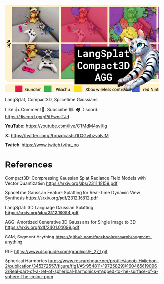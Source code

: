 ![](thumbnails/14.01.2024.png)

LangSplat, Compact3D, Spacetime Gaussians

Like 👍. Comment 💬. Subscribe 🟥.
🏘 Discord: https://discord.gg/pPAFwndTJd

**YouTube:** https://youtube.com/live/CTMdM4svUlg

**X:** https://twitter.com/i/broadcasts/1DXGyjbzvaEJM

**Twitch:** https://www.twitch.tv/hu_po


# References

Compact3D: Compressing Gaussian Splat Radiance Field Models with Vector Quantization
https://arxiv.org/abs/2311.18159.pdf

Spacetime Gaussian Feature Splatting for Real-Time Dynamic View Synthesis
https://arxiv.org/pdf/2312.16812.pdf

LangSplat: 3D Language Gaussian Splatting
https://arxiv.org/abs/2312.16084.pdf

AGG: Amortized Generative 3D Gaussians for Single Image to 3D
https://arxiv.org/pdf/2401.04099.pdf

SAM, Segment Anything
https://github.com/facebookresearch/segment-anything

RLE
https://www.dspguide.com/graphics/F_27_1.gif

Spherical Harmonics
https://www.researchgate.net/profile/Jacob-Hollebon-2/publication/345372557/figure/fig1/AS:954811419725829@1604656190963/Real-part-of-a-set-of-spherical-harmonics-mapped-to-the-surface-of-a-sphere-The-colour.ppm
